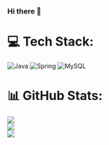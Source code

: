 ### Hi there 👋

# 💻 Tech Stack:
![Java](https://img.shields.io/badge/java-%23ED8B00.svg?style=for-the-badge&logo=java&logoColor=white) ![Spring](https://img.shields.io/badge/spring-%236DB33F.svg?style=for-the-badge&logo=spring&logoColor=white) ![MySQL](https://img.shields.io/badge/mysql-%2300f.svg?style=for-the-badge&logo=mysql&logoColor=white)
# 📊 GitHub Stats:
![](https://github-readme-stats.vercel.app/api?username=MerianBlagoeva&theme=dark&hide_border=false&include_all_commits=false&count_private=false)<br/>
![](https://github-readme-streak-stats.herokuapp.com/?user=MerianBlagoeva&theme=dark&hide_border=false)<br/>
![](https://github-readme-stats.vercel.app/api/top-langs/?username=MerianBlagoeva&theme=dark&hide_border=false&include_all_commits=false&count_private=false&layout=compact)

